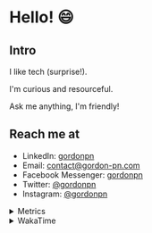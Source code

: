 # Hello! 😄

## Intro

I like tech (surprise!).

I'm curious and resourceful.

Ask me anything, I'm friendly!

## Reach me at

- LinkedIn: [gordonpn](https://www.linkedin.com/in/gordonpn/)
- Email: [contact@gordon-pn.com](mailto:contact@gordon-pn.com)
- Facebook Messenger: [gordonpn](https://www.messenger.com/t/Gordonpn)
- Twitter: [@gordonpn](https://twitter.com/Gordonpn)
- Instagram: [@gordonpn](https://www.instagram.com/gordonpn/)

<details>
  <summary>Metrics</summary>

  <img align="center" src="https://github.com/gordonpn/gordonpn/blob/master/github-metrics.svg" alt="GitHub Metrics">

</details>

<details>
  <summary>WakaTime</summary>

  <!--START_SECTION:waka-->
📊 **This Week I Spent My Time On** 

```text
💬 Programming Languages: 
Java                     9 hrs 1 min         █████████████████░░░░░░░░   67.49 % 
TypeScript               2 hrs 37 mins       █████░░░░░░░░░░░░░░░░░░░░   19.63 % 
JSON                     54 mins             ██░░░░░░░░░░░░░░░░░░░░░░░   06.79 % 
Makefile                 12 mins             ░░░░░░░░░░░░░░░░░░░░░░░░░   01.55 % 
Bash                     7 mins              ░░░░░░░░░░░░░░░░░░░░░░░░░   00.95 % 

🔥 Editors: 
Intellijidea             12 hrs 19 mins      ███████████████████████░░   92.09 % 
VS Code                  1 hr 3 mins         ██░░░░░░░░░░░░░░░░░░░░░░░   07.91 % 
```


 Last Updated on 03/05/2024 10:19:30 UTC
<!--END_SECTION:waka-->
</details>
